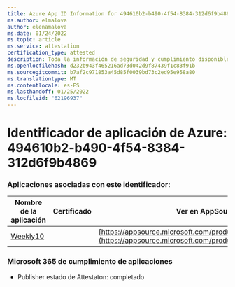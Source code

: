 ```yaml
---
title: Azure App ID Information for 494610b2-b490-4f54-8384-312d6f9b4869
ms.author: elmalova
author: elenamalova
ms.date: 01/24/2022
ms.topic: article
ms.service: attestation
certification_type: attested
description: Toda la información de seguridad y cumplimiento disponible para 494610b2-b490-4f54-8384-312d6f9b4869.
ms.openlocfilehash: d232b943f465216ad73d042d9f87439f1c83f91b
ms.sourcegitcommit: b7af2c971853a45d85f0039bd73c2ed95e958a80
ms.translationtype: MT
ms.contentlocale: es-ES
ms.lasthandoff: 01/25/2022
ms.locfileid: "62196937"
---
```

# <a name="azure-app-id-494610b2-b490-4f54-8384-312d6f9b4869"></a>Identificador de aplicación de Azure: 494610b2-b490-4f54-8384-312d6f9b4869


### <a name="apps-associated-with-this-id"></a>Aplicaciones asociadas con este identificador:
| **Nombre de la aplicación** | **Certificado** | **Ver en AppSource** |
|--------------|---------------|-----------------------|
| [Weekly10](https://docs.microsoft.com/microsoft-365-app-certification/forward/WA200001441) |  | [https://appsource.microsoft.com/product/office/WA200001441](https://appsource.microsoft.com/product/office/WA200001441) |

### <a name="microsoft-365-app-compliance-status"></a>Microsoft 365 de cumplimiento de aplicaciones
- Publisher estado de Attestaton: completado
